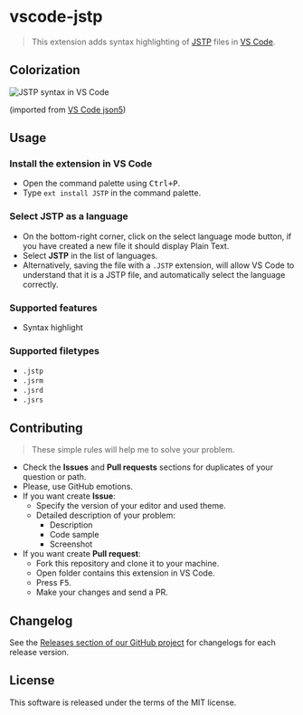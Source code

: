# vscode-jstp

> This extension adds syntax highlighting of [JSTP](https://github.com/metarhia/JSTP) files in [VS Code](https://code.visualstudio.com). 
 
## Colorization

![JSTP syntax in VS Code](https://cloud.githubusercontent.com/assets/7034281/19013821/e8150e9a-87e4-11e6-9127-e9ec7c989c86.png)

(imported from [VS Code json5](https://github.com/mrmlnc/vscode-json5))

## Usage

### Install the extension in VS Code

  * Open the command palette using <kbd>Ctrl+P</kbd>.
  * Type `ext install JSTP` in the command palette.

### Select **JSTP** as a language

  * On the bottom-right corner, click on the select language mode button, if you have created a new file it should display Plain Text.
  * Select **JSTP** in the list of languages.
  * Alternatively, saving the file with a `.JSTP` extension, will allow VS Code to understand that it is a JSTP file, and automatically select the language correctly.

### Supported features

  * Syntax highlight

### Supported filetypes

  * `.jstp`
  * `.jsrm`
  * `.jsrd`
  * `.jsrs`

## Contributing

> These simple rules will help me to solve your problem.

  * Check the **Issues** and **Pull requests** sections for duplicates of your question or path.
  * Please, use GitHub emotions.
  * If you want create **Issue**:
    * Specify the version of your editor and used theme.
    * Detailed description of your problem:
      * Description
      * Code sample
      * Screenshot
  * If you want create **Pull request**:
    * Fork this repository and clone it to your machine.
    * Open folder contains this extension in VS Code.
    * Press <kbd>F5</kbd>.
    * Make your changes and send a PR.

## Changelog

See the [Releases section of our GitHub project](https://github.com/ernado-x/vscode-jstp/releases) for changelogs for each release version.

## License

This software is released under the terms of the MIT license.
